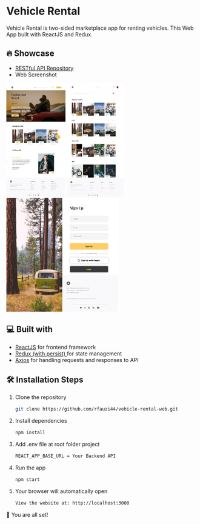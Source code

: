 # Vehicle Rental

Vehicle Rental is two-sided marketplace app for renting vehicles. This Web App built with ReactJS and Redux.

## 🔥 Showcase

- [RESTful API Repository](https://github.com/rfauzi44/vehicle-rental-api)
- Web Screenshot
<p float="left">
<img src="app1.png" alt="Alt text" height="300">
<img src="app2.png" alt="Alt text" height="300">
<img src="app3.png" alt="Alt text" height="300">
</p>

## 💻 Built with

- [ReactJS](https://github.com/facebook/react) for frontend framework
- [Redux (with persist) ](https://github.com/reduxjs/react-redux) for state management
- [Axios](https://github.com/axios/axios) for handling requests and responses to API

## 🛠️ Installation Steps

1. Clone the repository

   ```bash
   git clone https://github.com/rfauzi44/vehicle-rental-web.git
   ```

2. Install dependencies

   ```bash
   npm install
   ```

3. Add .env file at root folder project

   ```sh
   REACT_APP_BASE_URL = Your Backend API
   ```

4. Run the app

   ```bash
   npm start
   ```

5. Your browser will automatically open

   ```bash
   View the website at: http://localhost:3000
   ```
🌟 You are all set!
